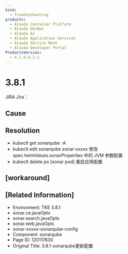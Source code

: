 ```yaml
---
kind:
  - Troubleshooting
products:
  - Alauda Container Platform
  - Alauda DevOps
  - Alauda AI
  - Alauda Application Services
  - Alauda Service Mesh
  - Alauda Developer Portal
ProductsVersion:
  - 4.1.0,4.2.x
---
```

<!-- A type of document that involves encountering a fault, diagnosing it, performing root cause analysis, and providing solutions. -->

# 3.8.1

JIRA Jira：

## Cause

## Resolution
- kubectl get sonarqube -A
- kubectl edit sonarqube sonar-xxxxx 修改 spec.helmValues.sonarProperties 中的 JVM 参数配置
- kubectl delete po [sonar pod] 重启应用配置

## [workaround]

## [Related Information]
- Environment: TKE 3.8.1
- sonar.ce.javaOpts
- sonar.search.javaOpts
- sonar.web.javaOpts
- sonar-xxxxx-sonarqube-config
- Component: sonarqube
- Page ID: 120117630
- Original Title: 3.8.1-sonarqube更新配置
